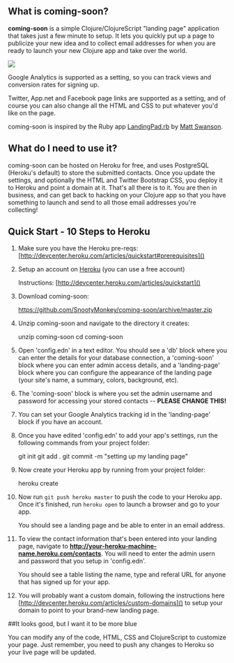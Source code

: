 ## What is coming-soon?

**coming-soon** is a simple Clojure/ClojureScript "landing page" application that takes just a few minute to setup. It lets you quickly put up a page to publicize your new idea and to collect email addresses for when you are ready to launch your new Clojure app and take over the world.

![](http://coming-soon-resources.s3.amazonaws.com/coming-soon-example.png)

Google Analytics is supported as a setting, so you can track views and conversion rates for signing up.

Twitter, App.net and Facebook page links are supported as a setting, and of course you can also change all the HTML and CSS to put whatever you'd like on the page.

coming-soon is inspired by the Ruby app [LandingPad.rb](https://github.com/swanson/LandingPad.rb) by [Matt Swanson](https://github.com/swanson).

## What do I need to use it?

coming-soon can be hosted on Heroku for free, and uses PostgreSQL (Heroku's default) to store the submitted contacts. Once you update the settings, and optionally the HTML and Twitter Bootstrap CSS, you deploy it to Heroku and point a domain at it. That's all there is to it. You are then in business, and can get back to hacking on your Clojure app so that you have something to launch and send to all those email addresses you're collecting!

## Quick Start - 10 Steps to Heroku

1. Make sure you have the Heroku pre-reqs: [http://devcenter.heroku.com/articles/quickstart#prerequisites]()

1. Setup an account on [Heroku](heroku.com) (you can use a free account)  

	Instructions: [http://devcenter.heroku.com/articles/quickstart]()  
  
1. Download coming-soon:

	https://github.com/SnootyMonkey/coming-soon/archive/master.zip

1. Unzip coming-soon and navigate to the directory it creates:

	unzip coming-soon
	cd coming-soon

1. Open 'config.edn' in a text editor.  You should see a 'db' block where you can enter the details for your database connection, a 'coming-soon' block where you can enter admin access details, and a 'landing-page' block where you can configure the appearance of the landing page (your site's name, a summary, colors, background, etc).

1. The 'coming-soon' block is where you set the admin username and password for accessing your stored contacts -- **PLEASE CHANGE THIS!**

1. You can set your Google Analytics tracking id in the 'landing-page' block if you have an account.

1. Once you have edited 'config.edn' to add your app's settings, run the following commands from your project folder:

	git init
  git add .
  git commit -m "setting up my landing page"

1. Now create your Heroku app by running from your project folder:

	heroku create

1. Now run `git push heroku master` to push the code to your Heroku app.  Once it's finished, run `heroku open` to launch a browser and go to your app.  

	You should see a landing page and be able to enter in an email address.

1.	To view the contact information that's been entered into your landing page, navigate to **http://your-heroku-machine-name.heroku.com/contacts**.  You will need to enter the admin usern and password that you setup in 'config.edn'.  

	You should see a table listing the name, type and referal URL for anyone that has signed up for your app.

1.  You will probably want a custom domain, following the instructions here [http://devcenter.heroku.com/articles/custom-domains]() to setup your domain to point to your brand-new landing page.

##It looks good, but I want it to be more blue

You can modify any of the code, HTML, CSS and ClojureScript to customize your page.  Just remember, you need to push any changes to Heroku so your live page will be updated.